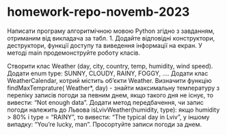 # homework-repo-novemb-2023

Написати програму алгоритмічною мовою Python згідно з завданням, отриманим від викладача за табл. 1. Додайте відповідні конструктори, деструктори, функції доступу та виведення інформації на екран. У методі main продемонструйте роботу класів.

Створити клас Weather (day, city, country, temp, humidity, wind speed).  Додати enum type: SUNNY, CLOUDY, RAINY, FOGGY, …. Додати клас WeatherCalendar, котрий містить об’єкти Weather. Визначити функцію findMaxTemprature( Weather*, day) - знайти максимальну температуру з переліку записів погоди за певним днем, якщо такого дня не існує, то вивести: “Not enough data”. Додати метод передбачення, чи запис погоди належить до Львова isLvivWeather(humidity, type): якщо humidity > 80% і type = “RAINY”, то вивести: “The typical day in Lviv”, у іншому випадку: “You’re lucky, man”.   Просортуйте записи погоди за днем.
